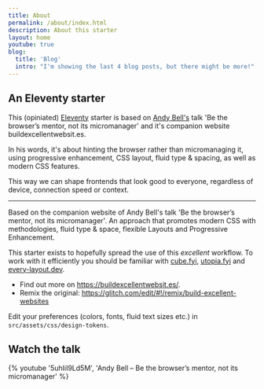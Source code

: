 ```yaml
---
title: About
permalink: /about/index.html
description: About this starter
layout: home
youtube: true
blog:
  title: 'Blog'
  intro: "I'm showing the last 4 blog posts, but there might be more!"
---
```


## An Eleventy starter

This (opiniated) [Eleventy](https://www.11ty.dev/) starter is based on [Andy Bell's](https://twitter.com/piccalilli_) talk 'Be the browser’s mentor, not its micromanager' and it's companion website buildexcellentwebsit.es.

In his words, it's about hinting the browser rather than micromanaging it, using progressive enhancement, CSS layout, fluid type & spacing, as well as modern CSS features.

This way we can shape frontends that look good to everyone, regardless of device, connection speed or context.

---

Based on the companion website of Andy Bell's talk 'Be the browser’s mentor, not its micromanager'.
An approach that promotes modern CSS with methodologies, fluid type & space, flexible Layouts and Progressive Enhancement.

This starter exists to hopefully spread the use of this _excellent_ workflow. To work with it efficiently you should be familiar with [cube.fyi](https://cube.fyi/), [utopia.fyi](https://utopia.fyi/) and [every-layout.dev](https://every-layout.dev/).

- Find out more on https://buildexcellentwebsit.es/.
- Remix the original: https://glitch.com/edit/#!/remix/build-excellent-websites

Edit your preferences (colors, fonts, fluid text sizes etc.) in `src/assets/css/design-tokens`.

## Watch the talk

{% youtube '5uhIiI9Ld5M', 'Andy Bell – Be the browser’s mentor, not its micromanager' %}
